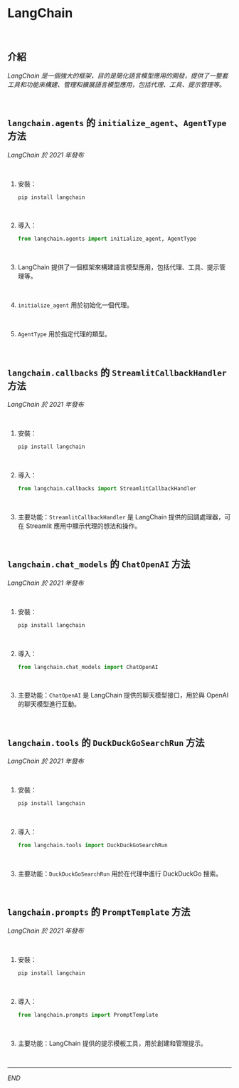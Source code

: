 # LangChain

<br>

## 介紹

_LangChain 是一個強大的框架，目的是簡化語言模型應用的開發，提供了一整套工具和功能來構建、管理和擴展語言模型應用，包括代理、工具、提示管理等。_

<br>

## `langchain.agents` 的 `initialize_agent`、`AgentType` 方法

_LangChain 於 2021 年發布_

<br>

1. 安裝：

    ```bash
    pip install langchain
    ```

<br>

2. 導入：

    ```python
    from langchain.agents import initialize_agent, AgentType
    ```

<br>

3. LangChain 提供了一個框架來構建語言模型應用，包括代理、工具、提示管理等。

<br>

4. `initialize_agent` 用於初始化一個代理。

<br>

5. `AgentType` 用於指定代理的類型。

<br>

## `langchain.callbacks` 的 `StreamlitCallbackHandler` 方法

_LangChain 於 2021 年發布_

<br>

1. 安裝：

    ```bash
    pip install langchain
    ```

<br>

2. 導入：

    ```python
    from langchain.callbacks import StreamlitCallbackHandler
    ```

<br>

3. 主要功能：`StreamlitCallbackHandler` 是 LangChain 提供的回調處理器，可在 Streamlit 應用中顯示代理的想法和操作。

<br>

## `langchain.chat_models` 的 `ChatOpenAI` 方法

_LangChain 於 2021 年發布_

<br>

1. 安裝：

    ```bash
    pip install langchain
    ```

<br>

2. 導入：

    ```python
    from langchain.chat_models import ChatOpenAI
    ```

<br>

3. 主要功能：`ChatOpenAI` 是 LangChain 提供的聊天模型接口，用於與 OpenAI 的聊天模型進行互動。

<br>

## `langchain.tools` 的 `DuckDuckGoSearchRun` 方法

_LangChain 於 2021 年發布_

<br>

1. 安裝：

    ```bash
    pip install langchain
    ```

<br>

2. 導入：

    ```python
    from langchain.tools import DuckDuckGoSearchRun
    ```

<br>

3. 主要功能：`DuckDuckGoSearchRun` 用於在代理中進行 DuckDuckGo 搜索。

<br>

## `langchain.prompts` 的 `PromptTemplate` 方法

_LangChain 於 2021 年發布_

<br>

1. 安裝：

    ```bash
    pip install langchain
    ```

<br>

2. 導入：

    ```python
    from langchain.prompts import PromptTemplate
    ```

<br>

3. 主要功能：LangChain 提供的提示模板工具，用於創建和管理提示。

<br>

___

_END_